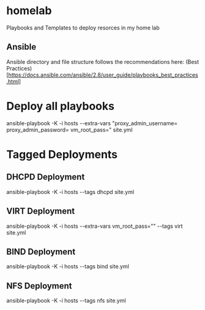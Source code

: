 # homelab
Playbooks and Templates to deploy resorces in my home lab

## Ansible
Ansible directory and file structure follows the recommendations here: (Best Practices)[https://docs.ansible.com/ansible/2.8/user_guide/playbooks_best_practices.html]

# Deploy all playbooks
ansible-playbook -K -i hosts --extra-vars "proxy_admin_username=<username> proxy_admin_password=<password> vm_root_pass=<password>" site.yml

# Tagged Deployments

## DHCPD Deployment
ansible-playbook -K -i hosts --tags dhcpd site.yml

## VIRT Deployment
ansible-playbook -K -i hosts --extra-vars vm_root_pass="<password>" --tags virt site.yml

## BIND Deployment
ansible-playbook -K -i hosts --tags bind site.yml

## NFS Deployment
ansible-playbook -K -i hosts --tags nfs site.yml